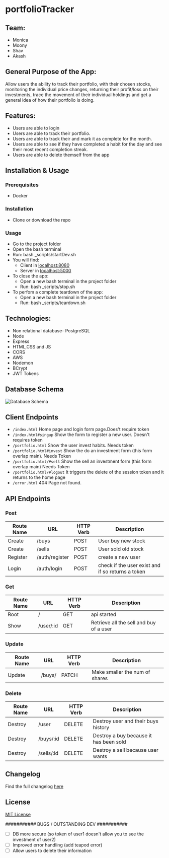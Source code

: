 # portfolioTracker

## Team:

- Monica
- Moony
- Shav
- Akash

## General Purpose of the App:

Allow users the ability to track their portfolio, with their chosen stocks, monitoring the individual price changes, returning their profit/loss on their investments, trace the movement of their individual holdings and get a general idea of how their portfolio is doing.

## Features:

- Users are able to login
- Users are able to track their portfolio.
- Users are able to track their and mark it as complete for the month.
- Users are able to see if they have completed a habit for the day and see their most recent completion streak.
- Users are able to delete themself from the app


## Installation & Usage

### Prerequisites
- Docker

### Installation
- Clone or download the repo

### Usage
- Go to the project folder
- Open the bash terminal
- Run: bash _scripts/startDev.sh
- You will find:
  - Client in [localhost:8080](http://localhost:8080/)
  - Server in [localhost:5000](http://localhost:5000/)
- To close the app:
  - Open a new bash terminal in the project folder
  - Run: bash _scripts/stop.sh
- To perfom a complete teardown of the app:
  - Open a new bash terminal in the project folder
  - Run: bash _scripts/teardown.sh
  
## Technologies:

- Non relational database- PostgreSQL
- Node
- Express
- HTML,CSS and JS
- CORS
- AWS
- Nodemon
- BCrypt
- JWT Tokens

## Database Schema
![Database Schema](./readme-src/DB-schema.JPG)

## Client Endpoints

 - `/index.html` Home page and login form page.Does't require token
 - `/index.html#singup` Show the form to register a new user. Doesn't requires token
 - `/portfolio.html` Show the user invest habits. Needs token
 - `/portfolio.html#invest` Show the do an investment form (this form overlap main). Needs Token
 - `/portfolio.html/#sell` Show the sell an investment form (this form overlap main) Needs Token
 - `/portfolio.html/#logout` It triggers the delete of the session token and it returns to the home page 
 - `/error.html` 404 Page not found.


## API Endpoints

### Post 

| Route Name | URL | HTTP Verb | Description |
|-----|----|----|--|
| Create | /buys | POST | User buy new stock |
| Create | /sells | POST | User sold old stock |
| Register | /auth/register | POST | create a new user |
| Login | /auth/login | POST | check if the user exist and if so returns a token |


### Get

| Route Name | URL | HTTP Verb | Description |
|-----|----|----|--|
| Root | / | GET | api started |
| Show | /user/:id | GET | Retrieve all the sell and buy of a user |


###  Update

| Route Name | URL | HTTP Verb | Description |
|-----|----|----|--|
| Update | /buys/ | PATCH | Make smaller the num of shares |

### Delete

| Route Name | URL | HTTP Verb | Description |
|-----|----|----|--|
| Destroy | /user | DELETE | Destroy user and their buys history |
| Destroy | /buys/:id | DELETE | Destroy a buy because it has been sold |
| Destroy | /sells/:id | DELETE | Destroy a sell because user wants |


## Changelog 

Find the full changelog [here](./changelog.md)

## License

[MIT License](https://opensource.org/licenses/mit-license.php)

########### BUGS / OUTSTANDING DEV ###########

- [ ] DB more secure (so token of user1 doesn't allow you to see the investment of user2)
- [ ] Improved error handling (add teapod error)
- [ ] Allow users to delete their information
